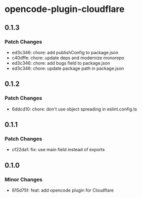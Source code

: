 # opencode-plugin-cloudflare

## 0.1.3

### Patch Changes

- ed3c346: chore: add publishConfig to package.json
- c40dffe: chore: update deps and modernize monorepo
- ed3c346: chore: add bugs field to package.json
- ed3c346: chore: update package path in package.json

## 0.1.2

### Patch Changes

- 6ddcd10: chore: don't use object spreading in eslint.config.ts

## 0.1.1

### Patch Changes

- cf22da1: fix: use main field instead of exports

## 0.1.0

### Minor Changes

- 815d75f: feat: add opencode plugin for Cloudflare
